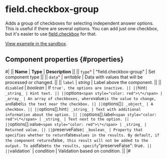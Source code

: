 # field.checkbox-group

Adds a group of checkboxes for selecting independent answer options. This is useful if there are several options. You can add just one checkbox, but it's easier to use [field.checkbox](field.checkbox.md) for that.

[View example in the sandbox](https://clck.ru/asSMB).

## Component properties {#properties}

#|
|| **Name** | **Type** | **Description** ||
|| `type`<span style="color: red">\*</span> | "field.checkbox-group" | Set component type ||
|| `data`<span style="color: red">\*</span> | _writable_ | Data with values that will be processed or changed. ||
|| `label` | _string_ | Label above the component. ||
|| `disabled` | _boolean_ | If `true', the options are inactive. || ||`hint`| _string_ | Hint text. || ||`options`<span style="color: red">\*</span> | _array_ | An array of checkboxes, where`value`is the value to change, and`label`is the text near the checkbox. || ||`options[]`| _object_ | A checkbox. || ||`options[].hint`| _string_ | Text with additional information about the option. || ||`options[].label`<span style="color: red">\*</span> | _string_ | Text next to the option. || ||`options[].value`<span style="color: red">\*</span> | _string_ | Returned value. || ||`preserveFalse`| _boolean_ | Property that specifies whether to return`false`values in the results. By default, if the component returns`false`, this result will not be added to the output. To add`false`to the results, specify`"preserveFalse": true`. || ||`validation` | _condition_ | Validation based on condition. ||
|#
